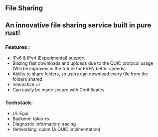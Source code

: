 ## File Sharing
## An innovative file sharing service built in pure rust!
### Features :
  - IPv6 & IPv4 (Experimental) support
  - Blazing fast downloads and uploads due to the QUIC protocol usage (Will be improved in the future for EVEN better speeds)
  - Ability to share folders, so users can download every file from the folders shared
  - Interactive Ui
  - Can easily be made secure with Ceritificates
### Techstack:
  - Ui: Egui
  - Backend: tokio-rs
  - Diagnostic information: tracing
  - Networking: quinn (A QUIC implmentation)
